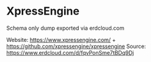 # XpressEngine

Schema only dump exported via erdcloud.com

Website: https://www.xpressengine.com/ + https://github.com/xpressengine/xpressengine
Source: https://www.erdcloud.com/d/fqvPonSme7tBDq9Dj